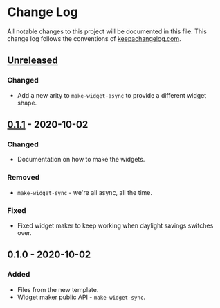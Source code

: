 # Change Log
All notable changes to this project will be documented in this file. This change log follows the conventions of [keepachangelog.com](http://keepachangelog.com/).

## [Unreleased]
### Changed
- Add a new arity to `make-widget-async` to provide a different widget shape.

## [0.1.1] - 2020-10-02
### Changed
- Documentation on how to make the widgets.

### Removed
- `make-widget-sync` - we're all async, all the time.

### Fixed
- Fixed widget maker to keep working when daylight savings switches over.

## 0.1.0 - 2020-10-02
### Added
- Files from the new template.
- Widget maker public API - `make-widget-sync`.

[Unreleased]: https://github.com/your-name/basic-sprite/compare/0.1.1...HEAD
[0.1.1]: https://github.com/your-name/basic-sprite/compare/0.1.0...0.1.1

